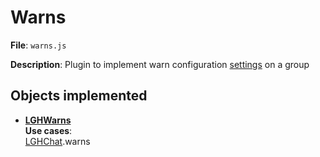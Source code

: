 # Warns

**File**: `warns.js`

**Description**: Plugin to implement warn configuration [settings](settings.md) on a group


## Objects implemented

- **[LGHWarns](../documentation/GHBot.md/#LGHWarns)**    
**Use cases**:  
[LGHChat](../documentation/GHBot.md#LGHChat).warns 
